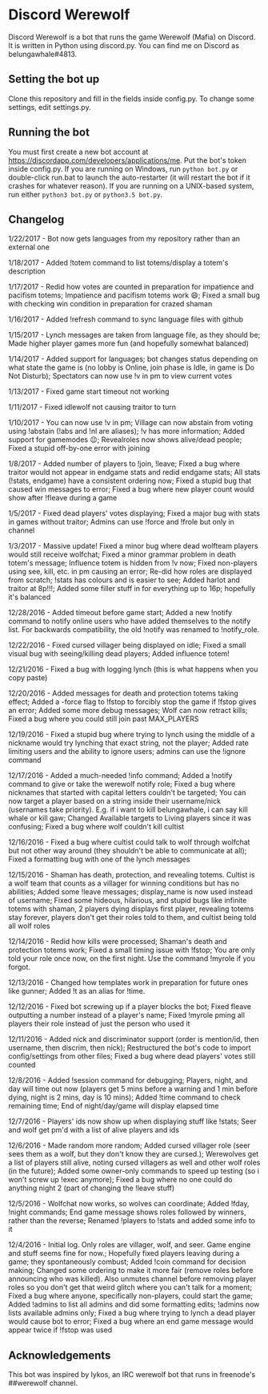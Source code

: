 # Discord Werewolf
Discord Werewolf is a bot that runs the game Werewolf (Mafia) on Discord. It is written in Python using discord.py. You can find me on Discord as belungawhale#4813.

## Setting the bot up
Clone this repository and fill in the fields inside config.py. To change some settings, edit settings.py.

## Running the bot
You must first create a new bot account at https://discordapp.com/developers/applications/me. Put the bot's token inside config.py. If you are running on Windows, run `python bot.py` or double-click run.bat to launch the auto-restarter (it will restart the bot if it crashes for whatever reason). If you are running on a UNIX-based system, run either `python3 bot.py` or `python3.5 bot.py`.

## Changelog

1/22/2017 - Bot now gets languages from my repository rather than an external one

1/18/2017 - Added !totem command to list totems/display a totem's description

1/17/2017 - Redid how votes are counted in preparation for impatience and pacifism totems; Impatience and pacifism totems work :smile:; Fixed a small bug with checking win condition in preparation for crazed shaman

1/16/2017 - Added !refresh command to sync language files with github

1/15/2017 - Lynch messages are taken from language file, as they should be; Made higher player games more fun (and hopefully somewhat balanced)

1/14/2017 - Added support for languages; bot changes status depending on what state the game is (no lobby is Online, join phase is Idle, in game is Do Not Disturb); Spectators can now use !v in pm to view current votes

1/13/2017 - Fixed game start timeout not working

1/11/2017 - Fixed idlewolf not causing traitor to turn

1/10/2017 - You can now use !v in pm; Village can now abstain from voting using !abstain (!abs and !nl are aliases); !v has more information; Added support for gamemodes :wink:; Revealroles now shows alive/dead people; Fixed a stupid off-by-one error with joining

1/8/2017 - Added number of players to !join, !leave; Fixed a bug where traitor would not appear in endgame stats and redid endgame stats; All stats (!stats, endgame) have a consistent ordering now; Fixed a stupid bug that caused win messages to error; Fixed a bug where new player count would show after !fleave during a game

1/5/2017 - Fixed dead players' votes displaying; Fixed a major bug with stats in games without traitor; Admins can use !force and !frole but only in channel

1/3/2017 - Massive update! Fixed a minor bug where dead wolfteam players would still receive wolfchat; Fixed a minor grammar problem in death totem's message; Influence totem is hidden from !v now; Fixed non-players using see, kill, etc. in pm causing an error; Re-did how roles are displayed from scratch; !stats has colours and is easier to see; Added harlot and traitor at 8p!!!; Added some filler stuff in for everything up to 16p; hopefully it's balanced

12/28/2016 - Added timeout before game start; Added a new !notify command to notify online users who have added themselves to the notify list. For backwards compatibility, the old !notify was renamed to !notify_role.

12/22/2016 - Fixed cursed villager being displayed on idle; Fixed a small visual bug with seeing/killing dead players; Added influence totem!

12/21/2016 - Fixed a bug with logging lynch (this is what happens when you copy paste)

12/20/2016 - Added messages for death and protection totems taking effect; Added a -force flag to !fstop to forcibly stop the game if !fstop gives an error; Added some more debug messages; Wolf can now retract kills; Fixed a bug where you could still join past MAX_PLAYERS

12/19/2016 - Fixed a stupid bug where trying to lynch using the middle of a nickname would try lynching that exact string, not the player; Added rate limiting users and the ability to ignore users; admins can use the !ignore command

12/17/2016 - Added a much-needed !info command; Added a !notify command to give or take the werewolf notify role; Fixed a bug where nicknames that started with capital letters couldn't be targeted; You can now target a player based on a string inside their username/nick (usernames take priority). E.g. if i want to kill belungawhale, i can say kill whale or kill gaw; Changed Available targets to Living players since it was confusing; Fixed a bug where wolf couldn't kill cultist

12/16/2016 - Fixed a bug where cultist could talk to wolf through wolfchat but not other way around (they shouldn't be able to communicate at all); Fixed a formatting bug with one of the lynch messages

12/15/2016 - Shaman has death, protection, and revealing totems. Cultist is a wolf team that counts as a villager for winning conditions but has no abilities; Added some !leave messages; display_name is now used instead of username; Fixed some hideous, hilarious, and stupid bugs like infinite totems with shaman, 2 players dying displays first player, revealing totems stay forever, players don't get their roles told to them, and cultist being told all wolf roles

12/14/2016 - Redid how kills were processed; Shaman's death and protection totems work; Fixed a small timing issue with !fstop; You are only told your role once now, on the first night. Use the command !myrole if you forgot.

12/13/2016 - Changed how templates work in preparation for future ones like gunner; Added !t as an alias for !time.

12/12/2016 - Fixed bot screwing up if a player blocks the bot; Fixed fleave outputting a number instead of a player's name; Fixed !myrole pming all players their role instead of just the person who used it

12/11/2016 - Added nick and discriminator support (order is mention/id, then username, then discrim, then nick); Restructured the bot's code to import config/settings from other files; Fixed a bug where dead players' votes still counted

12/8/2016 - Added !session command for debugging; Players, night, and day will time out now (players get 5 mins before a warning and 1 min before dying, night is 2 mins, day is 10 mins); Added !time command to check remaining time; End of night/day/game will display elapsed time

12/7/2016 - Players' ids now show up when displaying stuff like !stats; Seer and wolf get pm'd with a list of alive players and ids

12/6/2016 - Made random more random; Added cursed villager role (seer sees them as a wolf, but they don't know they are cursed.); Werewolves get a list of players still alive, noting cursed villagers as well and other wolf roles (in the future); Added some owner-only commands to speed up testing (so i won't screw up !exec anymore); Fixed a bug where no one could do anything night 2 (part of changing the !leave stuff)

12/5/2016 - Wolfchat now works, so wolves can coordinate; Added !fday, !night commands; End game message shows roles followed by winners, rather than the reverse; Renamed !players to !stats and added some info to it

12/4/2016 - Initial log. Only roles are villager, wolf, and seer. Game engine and stuff seems fine for now.; Hopefully fixed players leaving during a game; they spontaneously combust; Added !coin command for decision making; Changed some ordering to make it more fair (remove roles before announcing who was killed). Also unmutes channel before removing player roles so you don't get that weird glitch where you can't talk for a moment; Fixed a bug where anyone, specifically non-players, could start the game; Added !admins to list all admins and did some formatting edits; !admins now lists available admins only; Fixed a bug where trying to lynch a dead player would cause bot to error; Fixed a bug where an end game message would appear twice if !fstop was used

## Acknowledgements
This bot was inspired by lykos, an IRC werewolf bot that runs in freenode's ##werewolf channel.